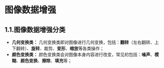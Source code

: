 # 图像数据增强
## 1.1.图像数据增强分类

- **几何变换类：** 几何变换类即对图像进行几何变换，包括：**翻转**（左右翻转、上下翻转）、**旋转**、裁剪、**变形**、**缩放**等各类操作；
- **颜色变换类：** 颜色变换类会对图像本身内容进行改变，常见的包括：**噪声**、**模糊**、**颜色变换**、**擦除**、**填充**等；
